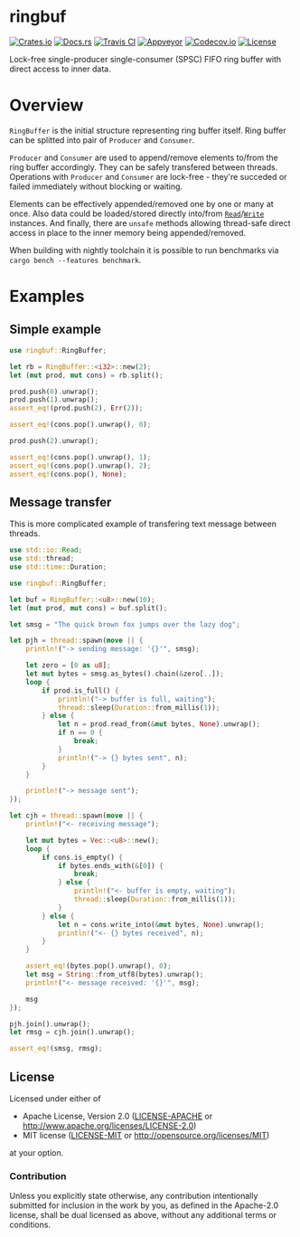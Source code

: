 # ringbuf

[![Crates.io][crates_badge]][crates]
[![Docs.rs][docs_badge]][docs]
[![Travis CI][travis_badge]][travis]
[![Appveyor][appveyor_badge]][appveyor]
[![Codecov.io][codecov_badge]][codecov]
[![License][license_badge]][license]

[crates_badge]: https://img.shields.io/crates/v/ringbuf.svg
[docs_badge]: https://docs.rs/ringbuf/badge.svg
[travis_badge]: https://api.travis-ci.org/agerasev/ringbuf.svg
[appveyor_badge]: https://ci.appveyor.com/api/projects/status/github/agerasev/ringbuf?branch=master&svg=true
[codecov_badge]: https://codecov.io/gh/agerasev/ringbuf/graphs/badge.svg
[license_badge]: https://img.shields.io/crates/l/ringbuf.svg

[crates]: https://crates.io/crates/ringbuf
[docs]: https://docs.rs/ringbuf
[travis]: https://travis-ci.org/agerasev/ringbuf
[appveyor]: https://ci.appveyor.com/project/agerasev/ringbuf
[codecov]: https://codecov.io/gh/agerasev/ringbuf
[license]: #license

Lock-free single-producer single-consumer (SPSC) FIFO ring buffer with direct access to inner data.

# Overview

`RingBuffer` is the initial structure representing ring buffer itself.
Ring buffer can be splitted into pair of `Producer` and `Consumer`.

`Producer` and `Consumer` are used to append/remove elements to/from the ring buffer accordingly. They can be safely transfered between threads.
Operations with `Producer` and `Consumer` are lock-free - they're succeded or failed immediately without blocking or waiting.

Elements can be effectively appended/removed one by one or many at once.
Also data could be loaded/stored directly into/from [`Read`]/[`Write`] instances.
And finally, there are `unsafe` methods allowing thread-safe direct access in place to the inner memory being appended/removed.

[`Read`]: https://doc.rust-lang.org/std/io/trait.Read.html
[`Write`]: https://doc.rust-lang.org/std/io/trait.Write.html

When building with nightly toolchain it is possible to run benchmarks via `cargo bench --features benchmark`.

# Examples

## Simple example

```rust
use ringbuf::RingBuffer;

let rb = RingBuffer::<i32>::new(2);
let (mut prod, mut cons) = rb.split();

prod.push(0).unwrap();
prod.push(1).unwrap();
assert_eq!(prod.push(2), Err(2));

assert_eq!(cons.pop().unwrap(), 0);

prod.push(2).unwrap();

assert_eq!(cons.pop().unwrap(), 1);
assert_eq!(cons.pop().unwrap(), 2);
assert_eq!(cons.pop(), None);
```

## Message transfer

This is more complicated example of transfering text message between threads.

```rust
use std::io::Read;
use std::thread;
use std::time::Duration;

use ringbuf::RingBuffer;

let buf = RingBuffer::<u8>::new(10);
let (mut prod, mut cons) = buf.split();

let smsg = "The quick brown fox jumps over the lazy dog";

let pjh = thread::spawn(move || {
    println!("-> sending message: '{}'", smsg);

    let zero = [0 as u8];
    let mut bytes = smsg.as_bytes().chain(&zero[..]);
    loop {
        if prod.is_full() {
            println!("-> buffer is full, waiting");
            thread::sleep(Duration::from_millis(1));
        } else {
            let n = prod.read_from(&mut bytes, None).unwrap();
            if n == 0 {
                break;
            }
            println!("-> {} bytes sent", n);
        }
    }

    println!("-> message sent");
});

let cjh = thread::spawn(move || {
    println!("<- receiving message");

    let mut bytes = Vec::<u8>::new();
    loop {
        if cons.is_empty() {
            if bytes.ends_with(&[0]) {
                break;
            } else {
                println!("<- buffer is empty, waiting");
                thread::sleep(Duration::from_millis(1));
            }
        } else {
            let n = cons.write_into(&mut bytes, None).unwrap();
            println!("<- {} bytes received", n);
        }
    }

    assert_eq!(bytes.pop().unwrap(), 0);
    let msg = String::from_utf8(bytes).unwrap();
    println!("<- message received: '{}'", msg);

    msg
});

pjh.join().unwrap();
let rmsg = cjh.join().unwrap();

assert_eq!(smsg, rmsg);
```

## License

Licensed under either of

 * Apache License, Version 2.0 ([LICENSE-APACHE](LICENSE-APACHE) or http://www.apache.org/licenses/LICENSE-2.0)
 * MIT license ([LICENSE-MIT](LICENSE-MIT) or http://opensource.org/licenses/MIT)

at your option.

### Contribution

Unless you explicitly state otherwise, any contribution intentionally submitted
for inclusion in the work by you, as defined in the Apache-2.0 license, shall be dual licensed as above, without any
additional terms or conditions.
